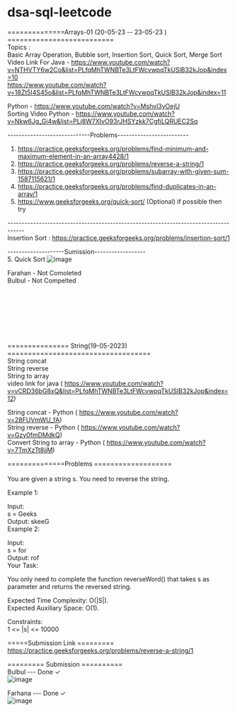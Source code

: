 # dsa-sql-leetcode

==============Arrays-01 (20-05-23 -- 23-05-23 ) ========================== </br>
Topics : </br>
Basic Array Operation, Bubble sort, Insertion Sort, Quick Sort, Merge Sort  </br>
Video Link For Java - https://www.youtube.com/watch?v=NTHVTY6w2Co&list=PLfqMhTWNBTe3LtFWcvwpqTkUSlB32kJop&index=10 </br>
https://www.youtube.com/watch?v=18Zt5I4S45o&list=PLfqMhTWNBTe3LtFWcvwpqTkUSlB32kJop&index=11 </br>

Python - https://www.youtube.com/watch?v=Mshvl3yOejU </br>
Sorting Video Python - https://www.youtube.com/watch?v=Nkw6Jg_Gi4w&list=PLj8W7XIvO93rJHSYzkk7CgfiLQRUEC2Sq </br>

-----------------------------Problems------------------------- </br>
1. https://practice.geeksforgeeks.org/problems/find-minimum-and-maximum-element-in-an-array4428/1 </br>
2. https://practice.geeksforgeeks.org/problems/reverse-a-string/1 </br>
3. https://practice.geeksforgeeks.org/problems/subarray-with-given-sum-1587115621/1 </br>
4. https://practice.geeksforgeeks.org/problems/find-duplicates-in-an-array/1 </br>
5. https://www.geeksforgeeks.org/quick-sort/  (Optional) if possible then try </br>

------------------------------------------------------------------------------------ </br>
Insertion Sort : https://practice.geeksforgeeks.org/problems/insertion-sort/1 </br>

--------------------Sumission------------------</br>
5. Quick Sort
![image](https://github.com/ahmed-bulbul/dsa-sql-leetcode/assets/116268132/1bf9467c-3952-4139-84e4-0a370b536174) </br>

Farahan - Not Comoleted</br>
Bulbul - Not Compelted</br>

</br></br></br></br></br></br>

=============== String(19-05-2023) =================================== </br>
String concat </br>
String reverse </br>
String to array </br>
video link for java ( https://www.youtube.com/watch?v=vCRD36bG8xQ&list=PLfqMhTWNBTe3LtFWcvwpqTkUSlB32kJop&index=12) </br>

String concat - Python ( https://www.youtube.com/watch?v=28FUVmWU_fA) </br>
String reverse - Python ( https://www.youtube.com/watch?v=Gzy0fmDMdkQ) </br>
Convert String to array - Python ( https://www.youtube.com/watch?v=7TmXzTt8jjM) </br>

==============Problems ===================</br></br>
You are given a string s. You need to reverse the string.</br>

Example 1:</br>

Input:</br>
s = Geeks</br>
Output: skeeG</br>
Example 2:</br>

Input:</br>
s = for</br>
Output: rof</br>
Your Task:</br>

You only need to complete the function reverseWord() that takes s as parameter and returns the reversed string.</br>

Expected Time Complexity: O(|S|).</br>
Expected Auxiliary Space: O(1).</br>

Constraints:</br>
1 <= |s| <= 10000</br>

=====Submission Link =========</br>
https://practice.geeksforgeeks.org/problems/reverse-a-string/1   </br>


========= Submission ========== </br>
Bulbul --- Done ✓ </br>
![image](https://github.com/ahmed-bulbul/dsa-sql-leetcode/assets/70557643/ccee3e4a-273c-4681-8edc-1f5e5c695d9d) </br>

Farhana --- Done ✓ </br>
![image](https://github.com/ahmed-bulbul/dsa-sql-leetcode/assets/70557643/ac8250c5-aa06-4b50-837c-a452f5ec10f2)

